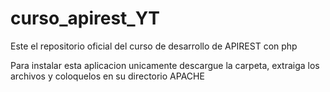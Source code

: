 # curso_apirest_YT
Este el repositorio oficial del curso de desarrollo de APIREST con php

Para instalar esta aplicacion unicamente descargue la carpeta, extraiga los archivos y coloquelos en su directorio APACHE

